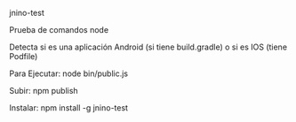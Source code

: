 jnino-test

Prueba de comandos node

Detecta si es una aplicación Android (si tiene build.gradle) o si es IOS (tiene Podfile)

Para Ejecutar: node bin/public.js

Subir: npm publish

Instalar: npm install -g jnino-test
